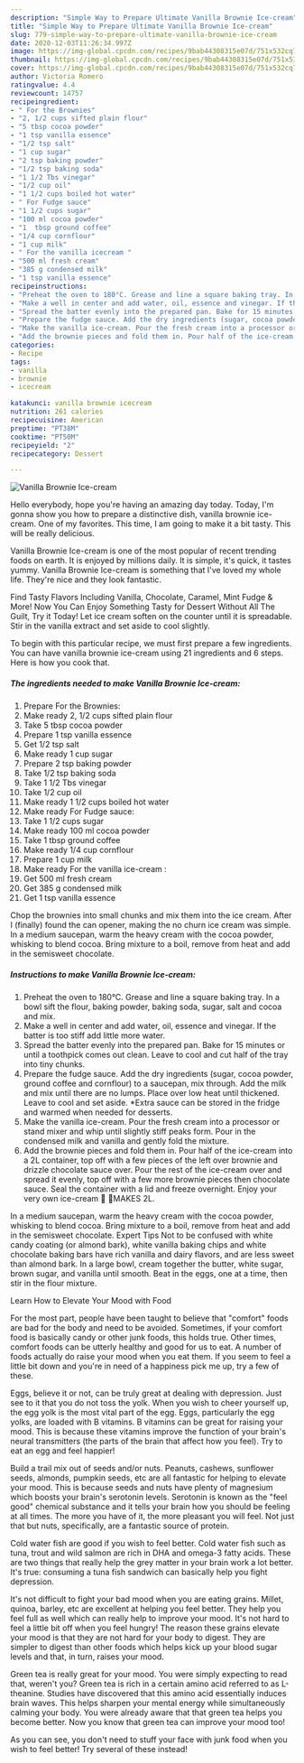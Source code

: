 ```yaml
---
description: "Simple Way to Prepare Ultimate Vanilla Brownie Ice-cream"
title: "Simple Way to Prepare Ultimate Vanilla Brownie Ice-cream"
slug: 779-simple-way-to-prepare-ultimate-vanilla-brownie-ice-cream
date: 2020-12-03T11:26:34.997Z
image: https://img-global.cpcdn.com/recipes/9bab44308315e07d/751x532cq70/vanilla-brownie-ice-cream-recipe-main-photo.jpg
thumbnail: https://img-global.cpcdn.com/recipes/9bab44308315e07d/751x532cq70/vanilla-brownie-ice-cream-recipe-main-photo.jpg
cover: https://img-global.cpcdn.com/recipes/9bab44308315e07d/751x532cq70/vanilla-brownie-ice-cream-recipe-main-photo.jpg
author: Victoria Romero
ratingvalue: 4.4
reviewcount: 14757
recipeingredient:
- " For the Brownies"
- "2, 1/2 cups sifted plain flour"
- "5 tbsp cocoa powder"
- "1 tsp vanilla essence"
- "1/2 tsp salt"
- "1 cup sugar"
- "2 tsp baking powder"
- "1/2 tsp baking soda"
- "1 1/2 Tbs vinegar"
- "1/2 cup oil"
- "1 1/2 cups boiled hot water"
- " For Fudge sauce"
- "1 1/2 cups sugar"
- "100 ml cocoa powder"
- "1  tbsp ground coffee"
- "1/4 cup cornflour"
- "1 cup milk"
- " For the vanilla icecream "
- "500 ml fresh cream"
- "385 g condensed milk"
- "1 tsp vanilla essence"
recipeinstructions:
- "Preheat the oven to 180°C. Grease and line a square baking tray. In a bowl sift the flour, baking powder, baking soda, sugar, salt and cocoa and mix."
- "Make a well in center and add water, oil, essence and vinegar. If the batter is too stiff add little more water."
- "Spread the batter evenly into the prepared pan. Bake for 15 minutes or until a toothpick comes out clean. Leave to cool and cut half of the tray into tiny chunks."
- "Prepare the fudge sauce. Add the dry ingredients (sugar, cocoa powder, ground coffee and cornflour) to a saucepan, mix through. Add the milk and mix until there are no lumps. Place over low heat until thickened. Leave to cool and set aside. *Extra sauce can be stored in the fridge and warmed when needed for desserts."
- "Make the vanilla ice-cream. Pour the fresh cream into a processor or stand mixer and whip until slightly stiff peaks form. Pour in the condensed milk and vanilla and gently fold the mixture."
- "Add the brownie pieces and fold them in. Pour half of the ice-cream into a 2L container, top off with a few pieces of the left over brownie and drizzle chocolate sauce over. Pour the rest of the ice-cream over and spread it evenly, top off with a few more brownie pieces then chocolate sauce. Seal the container with a lid and freeze overnight. Enjoy your very own ice-cream 🍦 🍨MAKES 2L."
categories:
- Recipe
tags:
- vanilla
- brownie
- icecream

katakunci: vanilla brownie icecream 
nutrition: 261 calories
recipecuisine: American
preptime: "PT38M"
cooktime: "PT50M"
recipeyield: "2"
recipecategory: Dessert

---
```



![Vanilla Brownie Ice-cream](https://img-global.cpcdn.com/recipes/9bab44308315e07d/751x532cq70/vanilla-brownie-ice-cream-recipe-main-photo.jpg)

Hello everybody, hope you're having an amazing day today. Today, I'm gonna show you how to prepare a distinctive dish, vanilla brownie ice-cream. One of my favorites. This time, I am going to make it a bit tasty. This will be really delicious.

Vanilla Brownie Ice-cream is one of the most popular of recent trending foods on earth. It is enjoyed by millions daily. It is simple, it's quick, it tastes yummy. Vanilla Brownie Ice-cream is something that I've loved my whole life. They're nice and they look fantastic.

Find Tasty Flavors Including Vanilla, Chocolate, Caramel, Mint Fudge &amp; More! Now You Can Enjoy Something Tasty for Dessert Without All The Guilt, Try it Today! Let ice cream soften on the counter until it is spreadable. Stir in the vanilla extract and set aside to cool slightly.


To begin with this particular recipe, we must first prepare a few ingredients. You can have vanilla brownie ice-cream using 21 ingredients and 6 steps. Here is how you cook that.

<!--inarticleads1-->

##### The ingredients needed to make Vanilla Brownie Ice-cream:

1. Prepare  For the Brownies:
1. Make ready 2, 1/2 cups sifted plain flour
1. Take 5 tbsp cocoa powder
1. Prepare 1 tsp vanilla essence
1. Get 1/2 tsp salt
1. Make ready 1 cup sugar
1. Prepare 2 tsp baking powder
1. Take 1/2 tsp baking soda
1. Take 1 1/2 Tbs vinegar
1. Take 1/2 cup oil
1. Make ready 1 1/2 cups boiled hot water
1. Make ready  For Fudge sauce:
1. Take 1 1/2 cups sugar
1. Make ready 100 ml cocoa powder
1. Take 1  tbsp ground coffee
1. Make ready 1/4 cup cornflour
1. Prepare 1 cup milk
1. Make ready  For the vanilla ice-cream :
1. Get 500 ml fresh cream
1. Get 385 g condensed milk
1. Get 1 tsp vanilla essence


Chop the brownies into small chunks and mix them into the ice cream. After I (finally) found the can opener, making the no churn ice cream was simple. In a medium saucepan, warm the heavy cream with the cocoa powder, whisking to blend cocoa. Bring mixture to a boil, remove from heat and add in the semisweet chocolate. 

<!--inarticleads2-->

##### Instructions to make Vanilla Brownie Ice-cream:

1. Preheat the oven to 180°C. Grease and line a square baking tray. In a bowl sift the flour, baking powder, baking soda, sugar, salt and cocoa and mix.
1. Make a well in center and add water, oil, essence and vinegar. If the batter is too stiff add little more water.
1. Spread the batter evenly into the prepared pan. Bake for 15 minutes or until a toothpick comes out clean. Leave to cool and cut half of the tray into tiny chunks.
1. Prepare the fudge sauce. Add the dry ingredients (sugar, cocoa powder, ground coffee and cornflour) to a saucepan, mix through. Add the milk and mix until there are no lumps. Place over low heat until thickened. Leave to cool and set aside. *Extra sauce can be stored in the fridge and warmed when needed for desserts.
1. Make the vanilla ice-cream. Pour the fresh cream into a processor or stand mixer and whip until slightly stiff peaks form. Pour in the condensed milk and vanilla and gently fold the mixture.
1. Add the brownie pieces and fold them in. Pour half of the ice-cream into a 2L container, top off with a few pieces of the left over brownie and drizzle chocolate sauce over. Pour the rest of the ice-cream over and spread it evenly, top off with a few more brownie pieces then chocolate sauce. Seal the container with a lid and freeze overnight. Enjoy your very own ice-cream 🍦 🍨MAKES 2L.


In a medium saucepan, warm the heavy cream with the cocoa powder, whisking to blend cocoa. Bring mixture to a boil, remove from heat and add in the semisweet chocolate. Expert Tips Not to be confused with white candy coating (or almond bark), white vanilla baking chips and white chocolate baking bars have rich vanilla and dairy flavors, and are less sweet than almond bark. In a large bowl, cream together the butter, white sugar, brown sugar, and vanilla until smooth. Beat in the eggs, one at a time, then stir in the flour mixture. 

Learn How to Elevate Your Mood with Food


For the most part, people have been taught to believe that "comfort" foods are bad for the body and need to be avoided. Sometimes, if your comfort food is basically candy or other junk foods, this holds true. Other times, comfort foods can be utterly healthy and good for us to eat. A number of foods actually do raise your mood when you eat them. If you seem to feel a little bit down and you're in need of a happiness pick me up, try a few of these.

Eggs, believe it or not, can be truly great at dealing with depression. Just see to it that you do not toss the yolk. When you wish to cheer yourself up, the egg yolk is the most vital part of the egg. Eggs, particularly the egg yolks, are loaded with B vitamins. B vitamins can be great for raising your mood. This is because these vitamins improve the function of your brain's neural transmitters (the parts of the brain that affect how you feel). Try to eat an egg and feel happier!

Build a trail mix out of seeds and/or nuts. Peanuts, cashews, sunflower seeds, almonds, pumpkin seeds, etc are all fantastic for helping to elevate your mood. This is because seeds and nuts have plenty of magnesium which boosts your brain's serotonin levels. Serotonin is known as the "feel good" chemical substance and it tells your brain how you should be feeling at all times. The more you have of it, the more pleasant you will feel. Not just that but nuts, specifically, are a fantastic source of protein.

Cold water fish are good if you wish to feel better. Cold water fish such as tuna, trout and wild salmon are rich in DHA and omega-3 fatty acids. These are two things that really help the grey matter in your brain work a lot better. It's true: consuming a tuna fish sandwich can basically help you fight depression. 

It's not difficult to fight your bad mood when you are eating grains. Millet, quinoa, barley, etc are excellent at helping you feel better. They help you feel full as well which can really help to improve your mood. It's not hard to feel a little bit off when you feel hungry! The reason these grains elevate your mood is that they are not hard for your body to digest. They are simpler to digest than other foods which helps kick up your blood sugar levels and that, in turn, raises your mood.

Green tea is really great for your mood. You were simply expecting to read that, weren't you? Green tea is rich in a certain amino acid referred to as L-theanine. Studies have discovered that this amino acid essentially induces brain waves. This helps sharpen your mental energy while simultaneously calming your body. You were already aware that that green tea helps you become better. Now you know that green tea can improve your mood too!

As you can see, you don't need to stuff your face with junk food when you wish to feel better! Try several of these instead!

